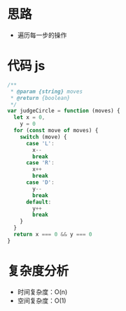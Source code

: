 # 思路

- 遍历每一步的操作

# 代码 js

```js
/**
 * @param {string} moves
 * @return {boolean}
 */
var judgeCircle = function (moves) {
  let x = 0,
    y = 0
  for (const move of moves) {
    switch (move) {
      case 'L':
        x--
        break
      case 'R':
        x++
        break
      case 'D':
        y--
        break
      default:
        y++
        break
    }
  }
  return x === 0 && y === 0
}
```

# 复杂度分析

- 时间复杂度：O(n)
- 空间复杂度：O(1)
